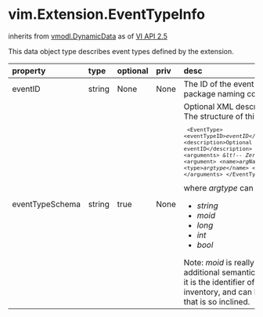 vim.Extension.EventTypeInfo
===========================
inherits from [vmodl.DynamicData](docs/vmodl.DynamicData.md)
as of [VI API 2.5](vim.version.md#vim.version.version2)


This data object type describes event types defined by the extension.

| property | type | optional | priv | desc |
|:---------|:-----|:---------|:-----|:-----|
| eventID | string | None | None | The ID of the event type. Should follow java package   naming conventions for uniqueness. |
| eventTypeSchema | string | true | None | Optional XML descriptor for the EventType.    The structure of this descriptor is:  <code><pre>  &lt;EventType&gt;    &lt;eventTypeID&gt;<i>eventID</i>&lt;/eventTypeID&gt;    &lt;description&gt;Optional description for event eventID&lt;/description&gt;    <i>&lt!-- Optional arguments: --&gt;</i>    &lt;arguments&gt;       <i>&lt!-- Zero or more of: --&gt;</i>       &lt;argument&gt;         &lt;name&gt;<i>argName</i>&lt;/name&gt;         &lt;type&gt;<i>argtype</i>&lt;/name&gt;       &lt;/argument&gt;    &lt;/arguments&gt;  &lt;/EventType&gt;  </pre></code>    where <i>argtype</i> can be one of the following:  <ul>  <li><i>string</i>  <li><i>moid</i>  <li><i>long</i>  <li><i>int</i>  <li><i>bool</i>  </ul>    Note: <i>moid</i> is really just a string, with some additional  semantic meaning attached - that it is the identifier of some  object in the inventory, and can be looked up by a client that  is so inclined. |


